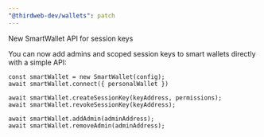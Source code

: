 ```yaml
---
"@thirdweb-dev/wallets": patch
---
```


New SmartWallet API for session keys

You can now add admins and scoped session keys to smart wallets directly with a simple API:

```
const smartWallet = new SmartWallet(config);
await smartWallet.connect({ personalWallet })

await smartWallet.createSessionKey(keyAddress, permissions);
await smartWallet.revokeSessionKey(keyAddress);

await smartWallet.addAdmin(adminAddress);
await smartWallet.removeAdmin(adminAddress);
```
